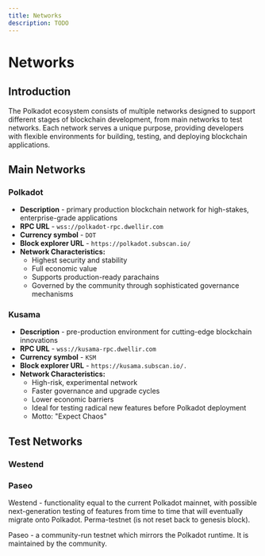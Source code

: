 ```yaml
---
title: Networks
description: TODO
---
```


# Networks

## Introduction

The Polkadot ecosystem consists of multiple networks designed to support different stages of blockchain development, from main networks to test networks. Each network serves a unique purpose, providing developers with flexible environments for building, testing, and deploying blockchain applications.

## Main Networks

### Polkadot

- **Description** - primary production blockchain network for high-stakes, enterprise-grade applications
- **RPC URL** - `wss://polkadot-rpc.dwellir.com`
- **Currency symbol** - `DOT`
- **Block explorer URL** - `https://polkadot.subscan.io/`
- **Network Characteristics:**
    - Highest security and stability
    - Full economic value
    - Supports production-ready parachains
    - Governed by the community through sophisticated governance mechanisms

### Kusama

- **Description** - pre-production environment for cutting-edge blockchain innovations
- **RPC URL** - `wss://kusama-rpc.dwellir.com`
- **Currency symbol** - `KSM`
- **Block explorer URL** - `https://kusama.subscan.io/.`
- **Network Characteristics:**
    - High-risk, experimental network
    - Faster governance and upgrade cycles
    - Lower economic barriers
    - Ideal for testing radical new features before Polkadot deployment
    - Motto: "Expect Chaos"

## Test Networks

### Westend


### Paseo



Westend - functionality equal to the current Polkadot mainnet, with possible next-generation testing of features from time to time that will eventually migrate onto Polkadot. Perma-testnet (is not reset back to genesis block).

Paseo - a community-run testnet which mirrors the Polkadot runtime. It is maintained by the community.